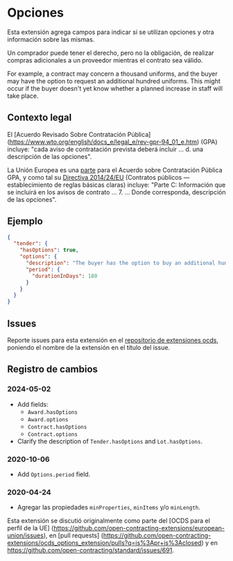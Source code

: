 # Opciones

Esta extensión agrega campos para indicar si se utilizan opciones y otra información sobre las mismas.

Un comprador puede tener el derecho, pero no la obligación, de realizar compras adicionales a un proveedor mientras el contrato sea válido.

For example, a contract may concern a thousand uniforms, and the buyer may have the option to request an additional hundred uniforms. This might occur if the buyer doesn't yet know whether a planned increase in staff will take place.

## Contexto legal

El \[Acuerdo Revisado Sobre Contratación Pública\] (https://www.wto.org/english/docs_e/legal_e/rev-gpr-94_01_e.htm) (GPA) incluye: "cada aviso de contratación prevista deberá incluir ... d. una descripción de las opciones".

La Unión Europea es una [parte](https://www.wto.org/english/tratop_e/gproc_e/memobs_e.htm) para el Acuerdo sobre Contratación  Pública GPA, y como tal su [Directiva 2014/24/EU](https://eur-lex.europa.eu/legal-content/EN/TXT/?uri=uriserv:OJ.L_.2014.094.01.0065.01.ENG) (Contratos públicos — establecimiento de reglas básicas claras) incluye: "Parte C: Información que se incluirá en los avisos de contrato ... 7. ... Donde corresponda, descripción de las opciones".

## Ejemplo

```json
{
  "tender": {
    "hasOptions": true,
    "options": {
      "description": "The buyer has the option to buy an additional hundred uniforms.",
      "period": {
        "durationInDays": 180
      }
    }
  }
}
```

## Issues

Reporte issues para esta extensión en el [repositorio de extensiones ocds](https://github.com/open-contracting/ocds-extensions/issues), poniendo el nombre de la extensión en el título del issue.

## Registro de cambios

### 2024-05-02

- Add fields:
  - `Award.hasOptions`
  - `Award.options`
  - `Contract.hasOptions`
  - `Contract.options`
- Clarify the description of `Tender.hasOptions` and `Lot.hasOptions`.

### 2020-10-06

- Add `Options.period` field.

### 2020-04-24

- Agregar las propiedades `minProperties`, `minItems` y/o `minLength`.

Esta extensión se discutió originalmente como parte del \[OCDS para el perfil de la UE\] (https://github.com/open-contracting-extensions/european-union/issues), en \[pull requests\] (https://github.com/open-contracting-extensions/ocds_options_extension/pulls?q=is%3Apr+is%3Aclosed) y en <https://github.com/open-contracting/standard/issues/691>.
